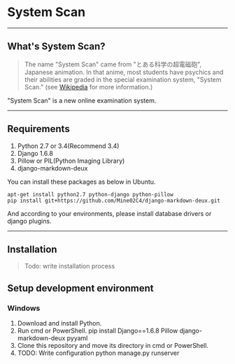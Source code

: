 # System Scan

----
## What's System Scan?

> The name "System Scan" came from "とある科学の超電磁砲", Japanese animation. In that anime, most students have psychics and their abilities are graded in the special examination system, "System Scan." (see [Wikipedia](http://ja.wikipedia.org/wiki/%E3%81%A8%E3%81%82%E3%82%8B%E7%A7%91%E5%AD%A6%E3%81%AE%E8%B6%85%E9%9B%BB%E7%A3%81%E7%A0%B2) for more information.)

"System Scan" is a new online examination system.

----
## Requirements

1. Python 2.7 or 3.4(Recommend 3.4)
2. Django 1.6.8
3. Pillow or PIL(Python Imaging Library)
4. django-markdown-deux

You can install these packages as below in Ubuntu.

    apt-get install python2.7 python-django python-pillow
    pip install git+https://github.com/Mine02C4/django-markdown-deux.git

And according to your environments, please install database drivers or django plugins.

----
## Installation

> Todo: write installation process

## Setup development environment

### Windows

1. Download and install Python.
2. Run cmd or PowerShell.
    pip install Django==1.6.8 Pillow django-markdown-deux pyyaml
3. Clone this repository and move its directory in cmd or PowerShell.
4. TODO: Write configuration
    python manage.py runserver
